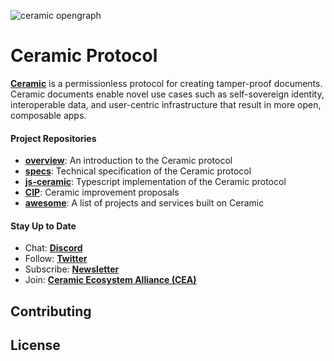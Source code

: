 ![ceramic opengraph](https://uploads-ssl.webflow.com/5e4b58d7f08158ece0209bbd/5e62a54c0e45bd7b2ef53d25_OpenGraphCeramic.png)
# Ceramic Protocol
[**Ceramic**](http://ceramic.network) is a permissionless protocol for creating tamper-proof documents. Ceramic documents enable novel use cases such as self-sovereign identity, interoperable data, and user-centric infrastructure that result in more open, composable apps.


#### Project Repositories
- [**overview**](http://github.com/ceramicnetwork/overview): An introduction to the Ceramic protocol
- [**specs**](http://github.com/ceramicnetwork/specs): Technical specification of the Ceramic protocol
- [**js-ceramic**](http://github.com/ceramicnetwork/js-ceramic): Typescript implementation of the Ceramic protocol
- [**CIP**](http://github.com/ceramicnetwork/CIP): Ceramic improvement proposals
- [**awesome**](http://github.com/ceramicnetwork/awesome): A list of projects and services built on Ceramic


#### Stay Up to Date
- Chat: [**Discord**](https://discord.gg/6VRZpGP)
- Follow: [**Twitter**](http://twitter.com/ceramicnetwork)
- Subscribe: [**Newsletter**](http://ceramic.network)
- Join: [**Ceramic Ecosystem Alliance (CEA)**](http://ceramic.network/alliance)


## Contributing

## License
